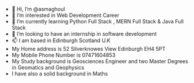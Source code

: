 - 👋 Hi, I’m @asmaghoul
- 👀 I’m interested in Web Development Career
- 🌱 I’m currently learning Python Full Stack , MERN  Full Stack  & Java Full Stack
- 💞️ I’m looking to have an internship in software development
- 📫 I am based in Edinburgh Scotland U.K
- My Home address is 52 Silverknowes View Edinburgh EH4 5PT
- My Mobile Phone Number is 07471604853
- My Study background is Geosciences Engineer and two Master Degrees in Geomatics and Geophysics
- I have also a solid background in Maths
<!---
asmaghoul/asmaghoul is a ✨ special ✨ repository because its `README.md` (this file) appears on your GitHub profile.
You can click the Preview link to take a look at your changes.
--->
